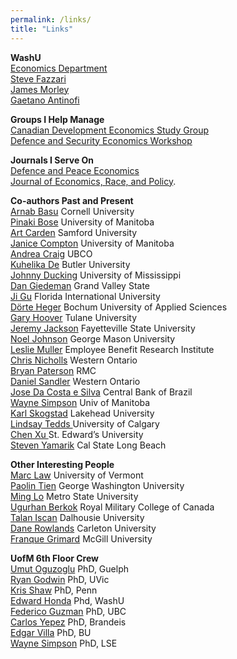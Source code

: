 ```yaml
---
permalink: /links/
title: "Links"
---
```

<strong>WashU</strong><br>
<a href="http://economics.wustl.edu/">Economics Department</a><br>
<a href="https://sites.wustl.edu/fazz/"> Steve Fazzari</a> <br>
<a href="https://sites.google.com/site/jamescmorley/">James Morley</a> <br>
<a href="https://sites.wustl.edu/gaetano/"> Gaetano Antinofi</a> <br>

<strong>Groups I Help Manage</strong><br>
<a href="https://www.economics.ca/cpages/study-groups">Canadian Development Economics Study Group</a><br>
<a href="https://www.defenceandsecurityeconomicsworkshop.ca/">Defence and Security Economics Workshop</a>

<strong>Journals I Serve On</strong><br>
<a rel="noreferrer noopener" href="http://www.tandfonline.com/toc/gdpe20/current" target="_blank">Defence and Peace Economics</a> <br>
<a rel="noreferrer noopener" href="http://www.springer.com/economics/policy/journal/41996" target="_blank">Journal of Economics, Race, and Policy</a>.

<strong>Co-authors Past and Present</strong><br>
<a href="https://dyson.cornell.edu/people/arnab-basu">Arnab Basu</a> Cornell University<br>
<a href="https://scholar.google.com/citations?user=ZseEDGEAAAAJ">Pinaki Bose</a> University of Manitoba<br>
<a href="http://artcarden.com/">Art Carden</a> Samford University<br>
<a href="http://janicecompton.wordpress.com">Janice Compton</a> University of Manitoba<br>
<a href="https://sites.google.com/view/andreacraig/home">Andrea Craig</a> UBCO<br>
<a href="http://kuhelika-de.weebly.com/">Kuhelika De</a> Butler University<br>
<a href="https://olemiss.edu/profiles/jcduckin">Johnny Ducking</a> University of Mississippi<br>
<a href="https://dangiedeman.wordpress.com">Dan Giedeman</a> Grand Valley State<br>
<a href="https://economics.fiu.edu/people/full-time-faculty/profiles/ji-gu.html">Ji Gu</a> Florida International University<br>
<a href="https://scholar.google.com/citations?user=ejkaXIEAAAAJ&hl=en">Dörte Heger</a> Bochum University of Applied Sciences<br>
<a href="https://sites.google.com/site/garyhoovereconomics/home">Gary Hoover</a> Tulane University<br>
<a href="http://jeremyjacksonphd.com/">Jeremy Jackson</a> Fayetteville State University <br>
<a href="https://noeldjohnson.github.io/">Noel Johnson</a> George Mason University<br>
<a href="https://www.ebri.org/about/staff/leslie-muller">Leslie Muller</a> Employee Benefit Research Institute<br> 
<a href="https://law.uwo.ca/about_us/faculty/christopher_nicholls.html">Chris Nicholls</a> Western Ontario<br>
<a href="https://www.rmc-cmr.ca/en/political-science-economics/bryan-paterson">Bryan Paterson</a> RMC<br>
<a href="http://www.eylaw.ca/lw/en/people/daniel-sandler">Daniel Sandler</a> Western Ontario<br>
<a href="https://la.linkedin.com/in/jose-ricardo-da-costa-e-silva-8b1493">Jose Da Costa e Silva</a> Central Bank of Brazil<br>
<a href="http://home.cc.umanitoba.ca/~simpson/">Wayne Simpson</a> Univ of Manitoba<br>
<a href="https://sites.google.com/site/karlskogstad/">Karl Skogstad</a> Lakehead University<br>
<a href="https://www.lindsaytedds.ca/">Lindsay Tedds </a>University of Calgary<br>
<a href="https://chenxuecon.github.io/">Chen Xu </a>St. Edward&#8217;s University<br>
<a href="http://web.csulb.edu/~syamarik/">Steven Yamarik</a> Cal State Long Beach<br>

<strong>Other Interesting People</strong><br>
<a href="https://sites.google.com/view/mtlaw">Marc Law</a> University of Vermont<br>
<a href="https://economics.columbian.gwu.edu/pao-lin-tien">Paolin Tien</a> George Washington University<br>
<a href="https://www.metrostate.edu/about/directory/ming-lo">Ming Lo</a> Metro State University<br>
<a href="https://www.rmc-cmr.ca/en/political-science-economics/ugurhan-berkok">Ugurhan Berkok</a> Royal Military College of Canada<br>
<a href="https://faculty.economics.dal.ca/iscan/">Talan Iscan</a> Dalhousie University<br>
<a href="https://carleton.ca/npsia/people/dane-rowlands/">Dane Rowlands</a> Carleton University<br>
<a href="https://www.mcgill.ca/economics/franque-grimard">Franque Grimard</a> McGill University<br>

<strong>UofM 6th Floor Crew</strong><br>
<a href="https://home.cc.umanitoba.ca/~oguzoglu/index.htm">Umut Oguzoglu</a> PhD, Guelph<br>
<a href="https://home.cc.umanitoba.ca/~godwinrt/">Ryan Godwin</a> PhD, UVic<br>
<a href="https://sites.google.com/view/kris-shaw/home">Kris Shaw</a> PhD, Penn<br>
<a href="https://sites.google.com/view/edwardhonda/home">Edward Honda</a> Phd, WashU<br>
<a href="https://sites.google.com/view/federicoguzman/home">Federico Guzman</a> PhD, UBC<br>
<a href="https://sites.google.com/site/yepezcarlos/">Carlos Yepez</a> PhD, Brandeis<br>
<a href="https://sites.google.com/site/siteofedgarvilla/">Edgar Villa</a> PhD, BU<br>
<a href="https://home.cc.umanitoba.ca/~simpson/">Wayne Simpson</a> PhD, LSE<br>
